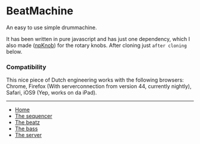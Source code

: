 # BeatMachine #

An easy to use simple drummachine.

It has been written in pure javascript and has just one dependency, which I also made ([npKnob](https://bitbucket.org/Navelpluisje/npknob)) for the rotary knobs.
After cloning just `after cloning` below.

### Compatibility ###
This nice piece of Dutch engineering works with the following browsers:
Chrome, Firefox (With serverconnection from version 44, currently nightly), Safari, iOS9 (Yep, works on da iPad).

---
* [Home](https://bitbucket.org/Navelpluisje/beatmachine/wiki/Home.md)
* [The sequencer](https://bitbucket.org/Navelpluisje/beatmachine/wiki/Howto-sequencer.md)
* [The beatz](https://bitbucket.org/Navelpluisje/beatmachine/wiki/Howto-beat.md)
* [The bass](https://bitbucket.org/Navelpluisje/beatmachine/wiki/Howto-bass.md)
* [The server](https://bitbucket.org/Navelpluisje/beatmachine/wiki/Howto-server.md)